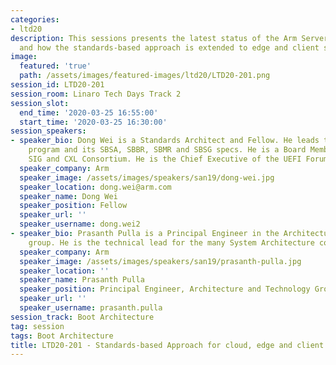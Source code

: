 ```yaml
---
categories:
- ltd20
description: This sessions presents the latest status of the Arm ServerReady program
  and how the standards-based approach is extended to edge and client space
image:
  featured: 'true'
  path: /assets/images/featured-images/ltd20/LTD20-201.png
session_id: LTD20-201
session_room: Linaro Tech Days Track 2
session_slot:
  end_time: '2020-03-25 16:55:00'
  start_time: '2020-03-25 16:30:00'
session_speakers:
- speaker_bio: Dong Wei is a Standards Architect and Fellow. He leads the Arm ServerReady
    program and its SBSA, SBBR, SBMR and SBSG specs. He is a Board Member on the PCI
    SIG and CXL Consortium. He is the Chief Executive of the UEFI Forum.
  speaker_company: Arm
  speaker_image: /assets/images/speakers/san19/dong-wei.jpg
  speaker_location: dong.wei@arm.com
  speaker_name: Dong Wei
  speaker_position: Fellow
  speaker_url: ''
  speaker_username: dong.wei2
- speaker_bio: Prasanth Pulla is a Principal Engineer in the Architecture and Technology
    group. He is the technical lead for the many System Architecture compliance projects.
  speaker_company: Arm
  speaker_image: /assets/images/speakers/san19/prasanth-pulla.jpg
  speaker_location: ''
  speaker_name: Prasanth Pulla
  speaker_position: Principal Engineer, Architecture and Technology Group, Arm
  speaker_url: ''
  speaker_username: prasanth.pulla
session_track: Boot Architecture
tag: session
tags: Boot Architecture
title: LTD20-201 - Standards-based Approach for cloud, edge and client
---
```

